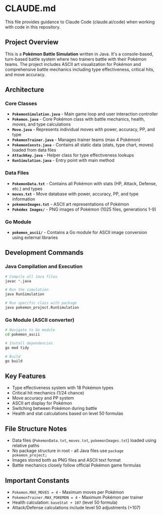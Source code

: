 # CLAUDE.md

This file provides guidance to Claude Code (claude.ai/code) when working with code in this repository.

## Project Overview

This is a **Pokémon Battle Simulation** written in Java. It's a console-based, turn-based battle system where two trainers battle with their Pokémon teams. The project includes ASCII art visualization for Pokémon and comprehensive battle mechanics including type effectiveness, critical hits, and move accuracy.

## Architecture

### Core Classes
- **`PokemonSimulation.java`** - Main game loop and user interaction controller
- **`Pokemon.java`** - Core Pokémon class with battle mechanics, health, moves, and type calculations
- **`Move.java`** - Represents individual moves with power, accuracy, PP, and type
- **`PokemonTrainer.java`** - Manages trainer teams (max 4 Pokémon)
- **`PokemonConsts.java`** - Contains all static data (stats, type chart, moves) loaded from data files
- **`AttackKey.java`** - Helper class for type effectiveness lookups
- **`RunSimulation.java`** - Entry point with main method

### Data Files
- **`PokemonData.txt`** - Contains all Pokémon with stats (HP, Attack, Defense, etc.) and types
- **`moves.txt`** - Move database with power, accuracy, PP, and type information
- **`pokemonImages.txt`** - ASCII art representations of Pokémon
- **`Pokédex Images/`** - PNG images of Pokémon (1025 files, generations 1-9)

### Go Module
- **`pokemon_ascii/`** - Contains a Go module for ASCII image conversion using external libraries

## Development Commands

### Java Compilation and Execution
```bash
# Compile all Java files
javac *.java

# Run the simulation
java RunSimulation

# Run specific class with package
java pokemon_project.RunSimulation
```

### Go Module (ASCII converter)
```bash
# Navigate to Go module
cd pokemon_ascii

# Install dependencies
go mod tidy

# Build
go build
```

## Key Features
- Type effectiveness system with 18 Pokémon types
- Critical hit mechanics (1/24 chance)
- Move accuracy and PP system
- ASCII art display for Pokémon
- Switching between Pokémon during battle
- Health and stat calculations based on level 50 formulas

## File Structure Notes
- Data files (`PokemonData.txt`, `moves.txt`, `pokemonImages.txt`) loaded using relative paths
- No package structure in root - all Java files use `package pokemon_project;`
- Images stored both as PNG files and ASCII text format
- Battle mechanics closely follow official Pokémon game formulas

## Important Constants
- `Pokemon.MAX_MOVES = 4` - Maximum moves per Pokémon
- `PokemonTrainer.MAX_POKEMON = 4` - Maximum Pokémon per trainer
- Health calculation: `baseStat + 107` (level 50 formula)
- Attack/Defense calculations include level 50 adjustments (+107)